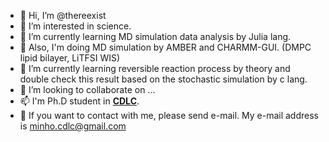 - 👋 Hi, I’m @thereexist
- 👀 I’m interested in science.
- 🌱 I’m currently learning MD simulation data analysis by Julia lang. 
- 🎃 Also, I'm doing MD simulation by AMBER and CHARMM-GUI. (DMPC lipid bilayer, LiTFSI WIS)
- 🍭 I’m currently learning reversible reaction process by theory and double check this result based on the stochastic simulation by c lang.
- 💞️ I’m looking to collaborate on ...
- 📫 I'm Ph.D student in [**CDLC**](http://cdlc.cau.ac.kr/). 
- 🦉 If you want to contact with me, please send e-mail. My e-mail address is minho.cdlc@gmail.com

<!---
thereexist/thereexist is a ✨ special ✨ repository because its `README.md` (this file) appears on your GitHub profile.
You can click the Preview link to take a look at your changes.
--->

